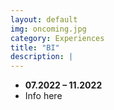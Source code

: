 ```yaml
---
layout: default
img: oncoming.jpg
category: Experiences
title: "BI"
description: |
---
```


* __07.2022 – 11.2022__
* Info here
